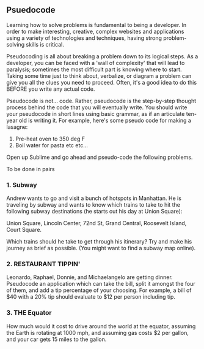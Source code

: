 ## Psuedocode

Learning how to solve problems is fundamental to being a developer. In order to make interesting, creative, complex websites and applications using a variety of technologies and techniques, having strong problem-solving skills is critical.

Pseudocoding is all about breaking a problem down to its logical steps. As a developer, you can be faced with a 'wall of complexity' that will lead to paralysis; sometimes the most difficult part is knowing where to start. Taking some time just to think about, verbalize, or diagram a problem can give you all the clues you need to proceed. Often, it's a good idea to do this BEFORE you write any actual code. 

Pseudocode is not... code.  Rather, pseudocode is the step-by-step thought process behind the code that you will eventually write.  You should write your pseudocode in short lines using basic grammar, as if an articulate ten-year old is writing it. For example, here's some pseudo code for making a lasagne:

 1. Pre-heat oven to 350 deg F
 2. Boil water for pasta
 etc etc...

Open up Sublime and go ahead and pseudo-code the following problems. 

To be done in pairs

### 1. Subway

Andrew wants to go and visit a bunch of hotspots in Manhattan. He is traveling by subway and wants to know which trains to take to hit the following subway destinations (he starts out his day at Union Square):

Union Square, Lincoln Center, 72nd St, Grand Central, Roosevelt Island, Court Square.

Which trains should he take to get through his itinerary? Try and make his journey as brief as possible. (You might want to find a subway map online).

### 2. RESTAURANT TIPPIN'

Leonardo, Raphael, Donnie, and Michaelangelo are getting dinner. Pseudocode an application which can take the bill, split it amongst the four of them, and add a tip percentage of your choosing. For example, a bill of $40 with a 20% tip should evaluate to $12 per person including tip.


### 3. THE Equator

How much would it cost to drive around the world at the equator, assuming the Earth is rotating at 1000 mph, and assuming gas costs $2 per gallon, and your car gets 15 miles to the gallon.
